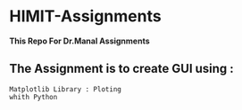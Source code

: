 # HIMIT-Assignments
**This Repo For Dr.Manal Assignments**

## The Assignment is to create GUI using :

```
Matplotlib Library : Ploting
whith Python 
```
